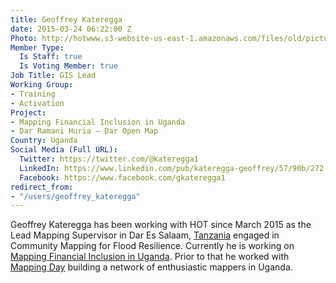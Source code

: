 ```yaml
---
title: Geoffrey Kateregga
date: 2015-03-24 06:22:00 Z
Photo: http://hotwww.s3-website-us-east-1.amazonaws.com/files/old/pictures/picture-256-1454138810.jpg
Member Type:
  Is Staff: true
  Is Voting Member: true
Job Title: GIS Lead
Working Group:
- Training
- Activation
Project:
- Mapping Financial Inclusion in Uganda
- Dar Ramani Huria — Dar Open Map
Country: Uganda
Social Media (Full URL):
  Twitter: https://twitter.com/@kateregga1
  LinkedIn: https://www.linkedin.com/pub/kateregga-geoffrey/57/90b/272
  Facebook: https://www.facebook.com/gkateregga1
redirect_from:
- "/users/geoffrey_kateregga"
---
```


<p>Geoffrey Kateregga has been working with HOT since March 2015 as the Lead Mapping Supervisor in Dar Es Salaam, <a href="http://hotosm.org/projects/tanzania">Tanzania</a> engaged in Community Mapping for Flood Resilience. Currently he is working on <a href="https://hotosm.org/projects/mapping_financial_inclusion_in_uganda" target="_blank">Mapping Financial Inclusion in Uganda</a>. Prior to that he worked with <a href="http://www.mappingday.com/" target="_blank">Mapping Day</a> building a network of enthusiastic mappers in Uganda.</p>
